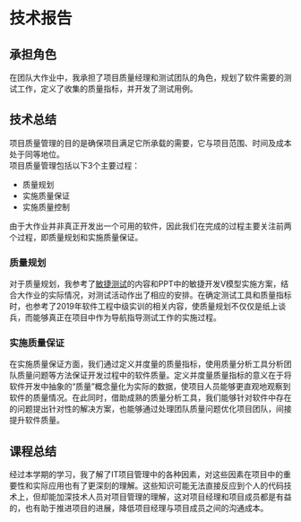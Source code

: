 # 技术报告
## 承担角色
  在团队大作业中，我承担了项目质量经理和测试团队的角色，规划了软件需要的测试工作，定义了收集的质量指标，并开发了测试用例。
  
## 技术总结
  项目质量管理的目的是确保项目满足它所承载的需要，它与项目范围、时间及成本处于同等地位。  
  项目质量管理包括以下3个主要过程：
  - 质量规划
  - 实施质量保证
  - 实施质量控制  

由于大作业并非真正开发出一个可用的软件，因此我们在完成的过程主要关注前两个过程，即质量规划和实施质量保证。
  
### 质量规划
  对于质量规划，我参考了[敏捷测试](https://www.cnblogs.com/lcw/p/4059291.html)的内容和PPT中的敏捷开发V模型实施方案，结合大作业的实际情况，对测试活动作出了相应的安排。在确定测试工具和质量指标时，也参考了2019年软件工程中级实训的相关内容，使质量规划不仅仅是纸上谈兵，而能够真正在项目中作为导航指导测试工作的实施过程。
  
### 实施质量保证
  在实施质量保证方面，我们通过定义并度量的质量指标，使用质量分析工具分析团队质量问题等方法保证开发过程中的软件质量。定义并度量质量指标的意义在于将软件开发中抽象的“质量”概念量化为实际的数据，使项目人员能够更直观地观察到软件的质量情况。在此同时，借助成熟的质量分析工具，我们能够针对软件中存在的问题提出针对性的解决方案，也能够通过处理团队质量问题优化项目团队，间接提升软件质量。
  
## 课程总结
  经过本学期的学习，我了解了IT项目管理中的各种因素，对这些因素在项目中的重要性和实际应用也有了更深刻的理解。这些知识可能无法直接反应到个人的代码技术上，但却能加深技术人员对项目管理的理解，这对项目经理和项目成员都是有益的，也有助于推进项目的进展，降低项目经理与项目成员之间的沟通成本。

